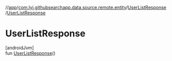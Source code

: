 //[app](../../../index.md)/[com.lyj.githubsearchapp.data.source.remote.entity](../index.md)/[UserListResponse](index.md)/[UserListResponse](-user-list-response.md)

# UserListResponse

[androidJvm]\
fun [UserListResponse](-user-list-response.md)()
